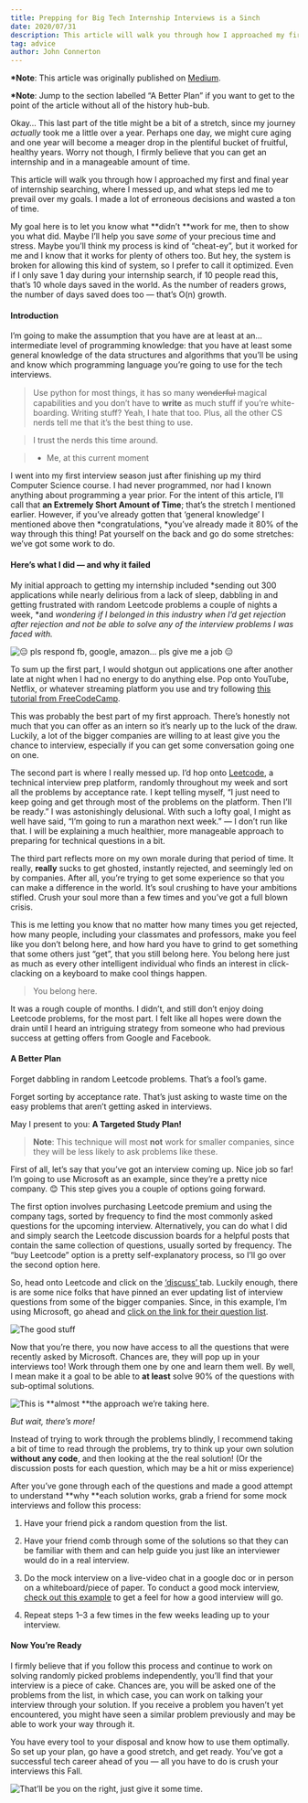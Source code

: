 ```yaml
---
title: Prepping for Big Tech Internship Interviews is a Sinch
date: 2020/07/31
description: This article will walk you through how I approached my first and final year of internship searching, where I messed up, and what steps led me to prevail.
tag: advice
author: John Connerton
---
```


**\*Note**: This article was originally published on [Medium](https://medium.com/@conjohnerton).

**\*Note**: Jump to the section labelled “A Better Plan” if you want to get to the point of the article without all of the history hub-bub.

Okay… This last part of the title might be a bit of a stretch, since my journey _actually_ took me a little over a year. Perhaps one day, we might cure aging and one year will become a meager drop in the plentiful bucket of fruitful, healthy years. Worry not though, I firmly believe that you can get an internship and in a manageable amount of time.

This article will walk you through how I approached my first and final year of internship searching, where I messed up, and what steps led me to prevail over my goals. I made a lot of erroneous decisions and wasted a ton of time.

My goal here is to let you know what **didn’t **work for me, then to show you what did. Maybe I’ll help you save _some_ of your precious time and stress. Maybe you’ll think my process is kind of “cheat-ey”, but it worked for me and I know that it works for plenty of others too. But hey, the system is broken for allowing this kind of system, so I prefer to call it optimized. Even if I only save 1 day during your internship search, if 10 people read this, that’s 10 whole days saved in the world. As the number of readers grows, the number of days saved does too — that’s O(n) growth.

#### Introduction

I’m going to make the assumption that you have are at least at an… intermediate level of programming knowledge: that you have at least some general knowledge of the data structures and algorithms that you’ll be using and know which programming language you’re going to use for the tech interviews.

> Use python for most things, it has so many w̶o̶n̶d̶e̶r̶f̶u̶l magical capabilities and you don’t have to **write** as much stuff if you’re white-boarding. Writing stuff? Yeah, I hate that too. Plus, all the other CS nerds tell me that it’s the best thing to use.

> I trust the nerds this time around.

> - Me, at this current moment

I went into my first interview season just after finishing up my third Computer Science course. I had never programmed, nor had I known anything about programming a year prior. For the intent of this article, I’ll call that **an Extremely Short Amount of Time**; that’s the stretch I mentioned earlier. However, if you’ve already gotten that ‘general knowledge’ I mentioned above then *congratulations, *you’ve already made it 80% of the way through this thing! Pat yourself on the back and go do some stretches: we’ve got some work to do.

#### Here’s what I did — and why it failed

My initial approach to getting my internship included *sending out 300 applications while nearly delirious from a lack of sleep, dabbling in and getting frustrated with random Leetcode problems a couple of nights a week, *and _wondering if I belonged in this industry when I’d get rejection after rejection and not be able to solve any of the interview problems I was faced with._

![😑 pls respond fb, google, amazon… pls give me a job 😑](https://cdn-images-1.medium.com/max/2156/1*UJ62sij1svicrgeI0K4NPw.jpeg)

To sum up the first part, I would shotgun out applications one after another late at night when I had no energy to do anything else. Pop onto YouTube, Netflix, or whatever streaming platform you use and try following [this tutorial from FreeCodeCamp](https://www.freecodecamp.org/news/here-are-4-best-ways-to-apply-for-software-engineer-jobs-and-exactly-how-to-use-them-a644a88b2241/).

This was probably the best part of my first approach. There’s honestly not much that you can offer as an intern so it’s nearly up to the luck of the draw. Luckily, a lot of the bigger companies are willing to at least give you the chance to interview, especially if you can get some conversation going one on one.

The second part is where I really messed up. I’d hop onto [Leetcode](https://leetcode.com/), a technical interview prep platform, randomly throughout my week and sort all the problems by acceptance rate. I kept telling myself, “I just need to keep going and get through most of the problems on the platform. Then I’ll be ready.” I was astonishingly delusional. With such a lofty goal, I might as well have said, “I’m going to run a marathon next week.” — I don’t run like that. I will be explaining a much healthier, more manageable approach to preparing for technical questions in a bit.

The third part reflects more on my own morale during that period of time. It really, **really** sucks to get ghosted, instantly rejected, and seemingly led on by companies. After all, you’re trying to get some experience so that you can make a difference in the world. It’s soul crushing to have your ambitions stifled. Crush your soul more than a few times and you’ve got a full blown crisis.

This is me letting you know that no matter how many times you get rejected, how many people, including your classmates and professors, make you feel like you don’t belong here, and how hard you have to grind to get something that some others just “get”, that you still belong here. You belong here just as much as every other intelligent individual who finds an interest in click-clacking on a keyboard to make cool things happen.

> You belong here.

It was a rough couple of months. I didn’t, and still don’t enjoy doing Leetcode problems, for the most part. I felt like all hopes were down the drain until I heard an intriguing strategy from someone who had previous success at getting offers from Google and Facebook.

#### A Better Plan

Forget dabbling in random Leetcode problems. That’s a fool’s game.

Forget sorting by acceptance rate. That’s just asking to waste time on the easy problems that aren’t getting asked in interviews.

May I present to you: **A Targeted Study Plan!**

> **Note**: This technique will most **not** work for smaller companies, since they will be less likely to ask problems like these.

First of all, let’s say that you’ve got an interview coming up. Nice job so far! I’m going to use Microsoft as an example, since they’re a pretty nice company. 😊 This step gives you a couple of options going forward.

The first option involves purchasing Leetcode premium and using the company tags, sorted by frequency to find the most commonly asked questions for the upcoming interview. Alternatively, you can do what I did and simply search the Leetcode discussion boards for a helpful posts that contain the same collection of questions, usually sorted by frequency. The “buy Leetcode” option is a pretty self-explanatory process, so I’ll go over the second option here.

So, head onto Leetcode and click on the [‘discuss’ ](https://leetcode.com/discuss/interview-question?currentPage=1&orderBy=hot&query=)tab. Luckily enough, there is are some nice folks that have pinned an ever updating list of interview questions from some of the bigger companies. Since, in this example, I’m using Microsoft, go ahead and [click on the link for their question list](https://leetcode.com/discuss/interview-question/398023/Microsoft-Online-Assessment-Questions).

![The good stuff](https://cdn-images-1.medium.com/max/4960/1*yqn85oqRZLMupkhOVO-rtQ.png)

Now that you’re there, you now have access to all the questions that were recently asked by Microsoft. Chances are, they will pop up in your interviews too! Work through them one by one and learn them well. By well, I mean make it a goal to be able to **at least** solve 90% of the questions with sub-optimal solutions.

![This is **almost **the approach we’re taking here.](https://cdn-images-1.medium.com/max/1000/1*T5PKbvEKDPxjZOh4yCFHRQ.png)

_But wait, there’s more!_

Instead of trying to work through the problems blindly, I recommend taking a bit of time to read through the problems, try to think up your own solution **without any code**, and then looking at the the real solution! (Or the discussion posts for each question, which may be a hit or miss experience)

After you’ve gone through each of the questions and made a good attempt to understand **why **each solution works, grab a friend for some mock interviews and follow this process:

1. Have your friend pick a random question from the list.

1. Have your friend comb through some of the solutions so that they can be familiar with them and can help guide you just like an interviewer would do in a real interview.

1. Do the mock interview on a live-video chat in a google doc or in person on a whiteboard/piece of paper. To conduct a good mock interview, [check out this example](https://www.youtube.com/watch?v=qz9tKlF431k) to get a feel for how a good interview will go.

1. Repeat steps 1–3 a few times in the few weeks leading up to your interview.

#### Now You’re Ready

I firmly believe that if you follow this process and continue to work on solving randomly picked problems independently, you’ll find that your interview is a piece of cake. Chances are, you will be asked one of the problems from the list, in which case, you can work on talking your interview through your solution. If you receive a problem you haven’t yet encountered, you might have seen a similar problem previously and may be able to work your way through it.

You have every tool to your disposal and know how to use them optimally. So set up your plan, go have a good stretch, and get ready. You’ve got a successful tech career ahead of you — all you have to do is crush your interviews this Fall.

![That’ll be you on the right, just give it some time.](https://cdn-images-1.medium.com/max/1000/1*8Yx8zFrJsyy2H3or9325sg.png)
